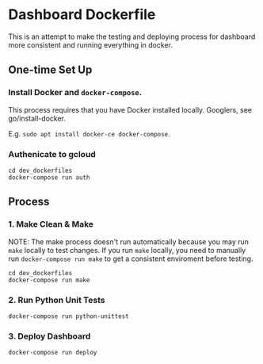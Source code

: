 # Dashboard Dockerfile

This is an attempt to make the testing and deploying process for dashboard
more consistent and running everything in docker.

## One-time Set Up

### Install Docker and `docker-compose`.

This process requires that you have Docker installed locally.  Googlers, see
go/install-docker.

E.g. `sudo apt install docker-ce docker-compose`.

### Authenicate to gcloud

```
cd dev_dockerfiles
docker-compose run auth
```

## Process

### 1. Make Clean & Make

NOTE: The make process doesn't run automatically because you may run `make`
locally to test changes. If you run `make` locally, you need to manually run
`docker-compose run make` to get a consistent enviroment before testing.

```
cd dev_dockerfiles
docker-compose run make
```

### 2. Run Python Unit Tests

```
docker-compose run python-unittest
```

### 3. Deploy Dashboard

```
docker-compose run deploy
```
